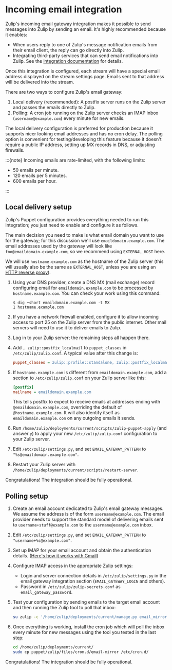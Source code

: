 # Incoming email integration

Zulip's incoming email gateway integration makes it possible to send
messages into Zulip by sending an email. It's highly recommended
because it enables:

- When users reply to one of Zulip's message notification emails
  from their email client, the reply can go directly
  into Zulip.
- Integrating third-party services that can send email notifications
  into Zulip. See the [integration
  documentation](https://zulip.com/integrations/doc/email) for
  details.

Once this integration is configured, each stream will have a special
email address displayed on the stream settings page. Emails sent to
that address will be delivered into the stream.

There are two ways to configure Zulip's email gateway:

1. Local delivery (recommended): A postfix server runs on the Zulip
   server and passes the emails directly to Zulip.
1. Polling: A cron job running on the Zulip server checks an IMAP
   inbox (`username@example.com`) every minute for new emails.

The local delivery configuration is preferred for production because
it supports nicer looking email addresses and has no cron delay. The
polling option is convenient for testing/developing this feature
because it doesn't require a public IP address, setting up MX
records in DNS, or adjusting firewalls.

:::{note}
Incoming emails are rate-limited, with the following limits:

- 50 emails per minute.
- 120 emails per 5 minutes.
- 600 emails per hour.

:::

## Local delivery setup

Zulip's Puppet configuration provides everything needed to run this
integration; you just need to enable and configure it as follows.

The main decision you need to make is what email domain you want to
use for the gateway; for this discussion we'll use
`emaildomain.example.com`. The email addresses used by the gateway
will look like `foo@emaildomain.example.com`, so we recommend using
`EXTERNAL_HOST` here.

We will use `hostname.example.com` as the hostname of the Zulip server
(this will usually also be the same as `EXTERNAL_HOST`, unless you are
using an [HTTP reverse proxy][reverse-proxy]).

1. Using your DNS provider, create a DNS MX (mail exchange) record
   configuring email for `emaildomain.example.com` to be processed by
   `hostname.example.com`. You can check your work using this command:

   ```console
   $ dig +short emaildomain.example.com -t MX
   1 hostname.example.com
   ```

1. If you have a network firewall enabled, configure it to allow incoming access
   to port 25 on the Zulip server from the public internet. Other mail servers
   will need to use it to deliver emails to Zulip.

1. Log in to your Zulip server; the remaining steps all happen there.

1. Add `, zulip::postfix_localmail` to `puppet_classes` in
   `/etc/zulip/zulip.conf`. A typical value after this change is:

   ```ini
   puppet_classes = zulip::profile::standalone, zulip::postfix_localmail
   ```

1. If `hostname.example.com` is different from
   `emaildomain.example.com`, add a section to `/etc/zulip/zulip.conf`
   on your Zulip server like this:

   ```ini
   [postfix]
   mailname = emaildomain.example.com
   ```

   This tells postfix to expect to receive emails at addresses ending with
   `@emaildomain.example.com`, overriding the default of
   `@hostname.example.com`. It will also identify itself as
   `emaildomain.example.com` on any outgoing emails it sends.

1. Run `/home/zulip/deployments/current/scripts/zulip-puppet-apply`
   (and answer `y`) to apply your new `/etc/zulip/zulip.conf`
   configuration to your Zulip server.

1. Edit `/etc/zulip/settings.py`, and set `EMAIL_GATEWAY_PATTERN`
   to `"%s@emaildomain.example.com"`.

1. Restart your Zulip server with
   `/home/zulip/deployments/current/scripts/restart-server`.

Congratulations! The integration should be fully operational.

[reverse-proxy]: deployment.md#putting-the-zulip-application-behind-a-reverse-proxy

## Polling setup

1. Create an email account dedicated to Zulip's email gateway
   messages. We assume the address is of the form
   `username@example.com`. The email provider needs to support the
   standard model of delivering emails sent to
   `username+stuff@example.com` to the `username@example.com` inbox.

1. Edit `/etc/zulip/settings.py`, and set `EMAIL_GATEWAY_PATTERN` to
   `"username+%s@example.com"`.

1. Set up IMAP for your email account and obtain the authentication details.
   ([Here's how it works with Gmail](https://support.google.com/mail/answer/7126229?hl=en))

1. Configure IMAP access in the appropriate Zulip settings:

   - Login and server connection details in `/etc/zulip/settings.py`
     in the email gateway integration section (`EMAIL_GATEWAY_LOGIN` and others).
   - Password in `/etc/zulip/zulip-secrets.conf` as `email_gateway_password`.

1. Test your configuration by sending emails to the target email
   account and then running the Zulip tool to poll that inbox:

   ```bash
   su zulip -c '/home/zulip/deployments/current/manage.py email_mirror'
   ```

1. Once everything is working, install the cron job which will poll
   the inbox every minute for new messages using the tool you tested
   in the last step:
   ```bash
   cd /home/zulip/deployments/current/
   sudo cp puppet/zulip/files/cron.d/email-mirror /etc/cron.d/
   ```

Congratulations! The integration should be fully operational.
